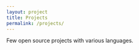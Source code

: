 ```yaml
---
layout: project
title: Projects
permalink: /projects/
---
```


Few open source projects with various languages.
